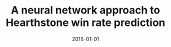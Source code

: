 ---
# Documentation: https://wowchemy.com/docs/managing-content/

title: A neural network approach to Hearthstone win rate prediction
subtitle: ''
summary: ''
authors:
- Jan F. Jakubik
tags: []
categories: []
date: '2018-01-01'
lastmod: 2022-10-07T05:06:30Z
featured: false
draft: false

# Featured image
# To use, add an image named `featured.jpg/png` to your page's folder.
# Focal points: Smart, Center, TopLeft, Top, TopRight, Left, Right, BottomLeft, Bottom, BottomRight.
image:
  caption: ''
  focal_point: ''
  preview_only: false

# Projects (optional).
#   Associate this post with one or more of your projects.
#   Simply enter your project's folder or file name without extension.
#   E.g. `projects = ["internal-project"]` references `content/project/deep-learning/index.md`.
#   Otherwise, set `projects = []`.
projects: []
publishDate: '2022-10-07T05:06:29.038563Z'
publication_types:
- '1'
abstract: ''
publication: '*Proceedings of the 2018 Federated Conference on Computer Science and
  Information Systems : September 9-12, 2018, Poznań, Poland*'
doi: 10.15439/2018F365
url_pdf: https://annals-csis.org/proceedings/2018/pliks/fedcsis.pdf
---